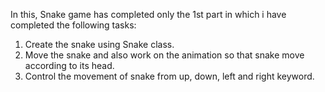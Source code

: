 In this, Snake game has completed only the 1st part in which i have completed the following tasks:
1. Create the snake using Snake class.
2. Move the snake and also work on the animation so that snake move according to its head.
3. Control the movement of snake from up, down, left and right keyword.
